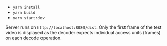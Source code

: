 - `yarn install`
- `yarn build`
- `yarn start:dev`

Server runs on `http://localhost:8080/dist`. Only the first frame of the test video is displayed as the decoder expects
individual access units (frames) on each decode operation.
